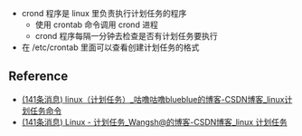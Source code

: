 - crond 程序是 linux 里负责执行计划任务的程序
	- 使用 crontab 命令调用 crond 进程
	- crond 程序每隔一分钟去检查是否有计划任务要执行
- 在 /etc/crontab 里面可以查看创建计划任务的格式

## Reference

- [(141条消息) linux（计划任务）_咕噜咕噜blueblue的博客-CSDN博客_linux计划任务命令](https://blog.csdn.net/Lanqingli/article/details/123741229?ops_request_misc=%257B%2522request%255Fid%2522%253A%2522166642503816782427459782%2522%252C%2522scm%2522%253A%252220140713.130102334..%2522%257D&request_id=166642503816782427459782&biz_id=0&spm=1018.2226.3001.4187)
- [(141条消息) Linux - 计划任务_Wangsh@的博客-CSDN博客_linux 计划任务](https://blog.csdn.net/qq_48391148/article/details/122724879?ops_request_misc=%257B%2522request%255Fid%2522%253A%2522166642503816782427459782%2522%252C%2522scm%2522%253A%252220140713.130102334..%2522%257D&request_id=166642503816782427459782&biz_id=0&spm=1018.2226.3001.4187)
